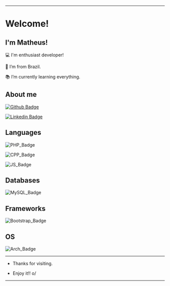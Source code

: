 ----------------------------------------------------------------------------

# Welcome!

 

## I'm Matheus!

 

:computer: I'm  enthusiast developer!

:house_with_garden: I’m from Brazil.

:books: I’m currently learning everything.



 

## About me

[![Github Badge](https://img.shields.io/badge/-Github-000?style=flat-square&logo=Github&logoColor=white&link=LINK_GIT)](https://github.com/matheushentges)

[![Linkedin Badge](https://img.shields.io/badge/-LinkedIn-blue?style=flat-square&logo=Linkedin&logoColor=white&link=LINK_LINKEDIN)](https://br.linkedin.com/in/matheus-hentges-410538165)

## Languages


![PHP_Badge](https://img.shields.io/badge/PHP-777BB4?style=for-the-badge&logo=php&logoColor=white)

![CPP_Badge](https://img.shields.io/badge/C%2B%2B-00599C?style=for-the-badge&logo=c%2B%2B&logoColor=white)

![JS_Badge](https://img.shields.io/badge/C%2B%2B-00599C?style=for-the-badge&logo=c%2B%2B&logoColor=white)



## Databases

![MySQL_Badge](https://img.shields.io/badge/MySQL-00000F?style=for-the-badge&logo=mysql&logoColor=white)

## Frameworks

![Bootstrap_Badge](https://img.shields.io/badge/Bootstrap-563D7C?style=for-the-badge&logo=bootstrap&logoColor=white)

## OS
![Arch_Badge](https://img.shields.io/badge/Arch_Linux-1793D1?style=for-the-badge&logo=arch-linux&logoColor=white)




----------------------------------------------------------------------------------


- Thanks for visiting.

- Enjoy it!! o/

----------------------------------------------------------------------------------
